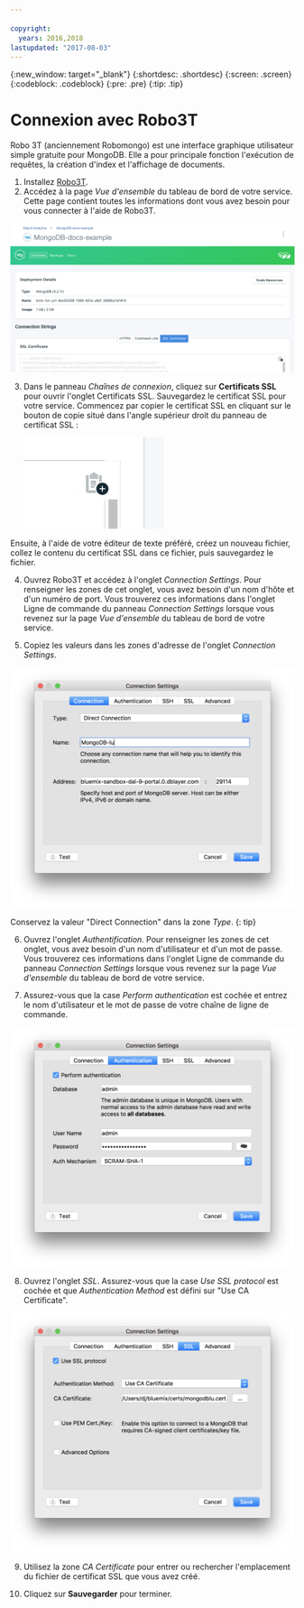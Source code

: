 ```yaml
---

copyright:
  years: 2016,2018
lastupdated: "2017-08-03"
---
```


{:new_window: target="_blank"}
{:shortdesc: .shortdesc}
{:screen: .screen}
{:codeblock: .codeblock}
{:pre: .pre}
{:tip: .tip}

# Connexion avec Robo3T

Robo 3T (anciennement Robomongo) est une interface graphique utilisateur simple gratuite pour MongoDB. Elle a pour principale fonction l'exécution de requêtes, la création d'index et l'affichage de documents.

1. Installez [Robo3T](https://robomongo.org/).
2. Accédez à la page _Vue d'ensemble_ du tableau de bord de votre service. Cette page contient toutes les informations dont vous avez besoin pour vous connecter à l'aide de Robo3T.

  ![Page Vue d'ensemble](./images/service_overview.png)

3. Dans le panneau _Chaînes de connexion_, cliquez sur **Certificats SSL** pour ouvrir l'onglet Certificats SSL. Sauvegardez le certificat SSL pour votre service. Commencez par copier le certificat SSL en cliquant sur le bouton de copie situé dans l'angle supérieur droit du panneau de certificat SSL :

    ![Bouton de copie](./images/copy_icon.png)

  Ensuite, à l'aide de votre éditeur de texte préféré, créez un nouveau fichier, collez le contenu du certificat SSL dans ce fichier, puis sauvegardez le fichier.

4. Ouvrez Robo3T et accédez à l'onglet _Connection Settings_. Pour renseigner les zones de cet onglet, vous avez besoin d'un nom d'hôte et d'un numéro de port. Vous trouverez ces informations dans l'onglet Ligne de commande du panneau _Connection Settings_ lorsque vous revenez sur la page _Vue d'ensemble_ du tableau de bord de votre service.

5. Copiez les valeurs dans les zones d'adresse de l'onglet _Connection Settings_.

  ![Paramètres de connexion de Robo3T](./images/Robo3T_connection.png "Panneau de connexion de Robo3T")

  Conservez la valeur "Direct Connection" dans la zone _Type_.
  {: tip}

6. Ouvrez l'onglet _Authentification_. Pour renseigner les zones de cet onglet, vous avez besoin d'un nom d'utilisateur et d'un mot de passe. Vous trouverez ces informations dans l'onglet Ligne de commande du panneau _Connection Settings_ lorsque vous revenez sur la page _Vue d'ensemble_ du tableau de bord de votre service.

7. Assurez-vous que la case _Perform authentication_ est cochée et entrez le nom d'utilisateur et le mot de passe de votre chaîne de ligne de commande.

  ![Paramètres d'authentification de Robo3T](./images/Robo3T_auth.png "Panneau Authentification de Robo3T")

8. Ouvrez l'onglet _SSL_. Assurez-vous que la case _Use SSL protocol_ est cochée et que _Authentication Method_ est défini sur "Use CA Certificate".

  ![Paramètres SSL de Robo3T](./images/Robo3T_SSL.png "Panneau SSL de Robo3T")

9. Utilisez la zone _CA Certificate_ pour entrer ou rechercher l'emplacement du fichier de certificat SSL que vous avez créé.

10. Cliquez sur **Sauvegarder** pour terminer.

